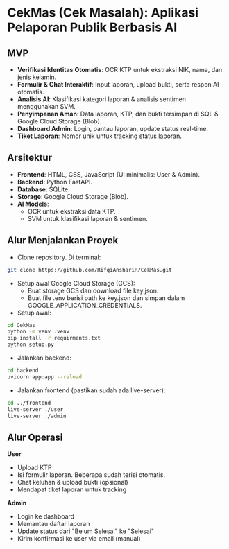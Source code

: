 # CekMas (Cek Masalah): Aplikasi Pelaporan Publik Berbasis AI

## MVP
- **Verifikasi Identitas Otomatis**: OCR KTP untuk ekstraksi NIK, nama, dan jenis kelamin.  
- **Formulir & Chat Interaktif**: Input laporan, upload bukti, serta respon AI otomatis.  
- **Analisis AI**: Klasifikasi kategori laporan & analisis sentimen menggunakan SVM.  
- **Penyimpanan Aman**: Data laporan, KTP, dan bukti tersimpan di SQL & Google Cloud Storage (Blob).  
- **Dashboard Admin**: Login, pantau laporan, update status real-time.  
- **Tiket Laporan**: Nomor unik untuk tracking status laporan.  

## Arsitektur
- **Frontend**: HTML, CSS, JavaScript (UI minimalis: User & Admin).  
- **Backend**: Python FastAPI.  
- **Database**: SQLite.  
- **Storage**: Google Cloud Storage (Blob).  
- **AI Models**:  
  - OCR untuk ekstraksi data KTP.  
  - SVM untuk klasifikasi laporan & sentimen.  

## Alur Menjalankan Proyek
- Clone repository. Di terminal: 
```bash
git clone https://github.com/RifqiAnshariR/CekMas.git
```
- Setup awal Google Cloud Storage (GCS):
  - Buat storage GCS dan download file key.json.
  - Buat file .env berisi path ke key.json dan simpan dalam GOOGLE_APPLICATION_CREDENTIALS.
- Setup awal:
```bash
cd CekMas
python -m venv .venv
pip install -r requirments.txt
python setup.py
```
- Jalankan backend:
```bash
cd backend
uvicorn app:app --reload
```
- Jalankan frontend (pastikan sudah ada live-server):
```bash
cd ../frontend
live-server ./user
live-server ./admin
```

## Alur Operasi
**User**  
- Upload KTP  
- Isi formulir laporan. Beberapa sudah terisi otomatis.  
- Chat keluhan & upload bukti (opsional)  
- Mendapat tiket laporan untuk tracking  

**Admin**  
- Login ke dashboard  
- Memantau daftar laporan  
- Update status dari "Belum Selesai" ke "Selesai"  
- Kirim konfirmasi ke user via email (manual)  